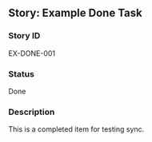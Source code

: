 ## Story: Example Done Task

### Story ID

EX-DONE-001

### Status

Done

### Description

This is a completed item for testing sync.


